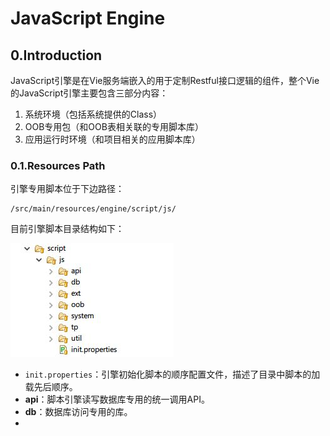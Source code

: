 # JavaScript Engine

## 0.Introduction

JavaScript引擎是在Vie服务端嵌入的用于定制Restful接口逻辑的组件，整个Vie的JavaScript引擎主要包含三部分内容：

1. 系统环境（包括系统提供的Class）
2. OOB专用包（和OOB表相关联的专用脚本库）
3. 应用运行时环境（和项目相关的应用脚本库）

### 0.1.Resources Path

引擎专用脚本位于下边路径：

```
/src/main/resources/engine/script/js/
```

目前引擎脚本目录结构如下：

![](/_images/impl/script-engine/js/js-001-01.JPG)

* `init.properties`：引擎初始化脚本的顺序配置文件，描述了目录中脚本的加载先后顺序。
* **api**：脚本引擎读写数据库专用的统一调用API。
* **db**：数据库访问专用的库。
* 



